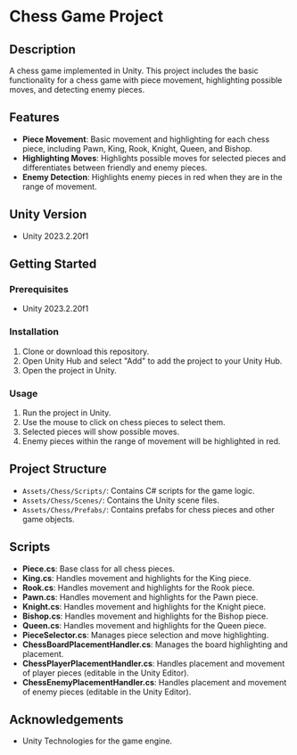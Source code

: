 # Chess Game Project

## Description

A chess game implemented in Unity. This project includes the basic functionality for a chess game with piece movement, highlighting possible moves, and detecting enemy pieces.

## Features

- **Piece Movement**: Basic movement and highlighting for each chess piece, including Pawn, King, Rook, Knight, Queen, and Bishop.
- **Highlighting Moves**: Highlights possible moves for selected pieces and differentiates between friendly and enemy pieces.
- **Enemy Detection**: Highlights enemy pieces in red when they are in the range of movement.

## Unity Version

- Unity 2023.2.20f1

## Getting Started

### Prerequisites

- Unity 2023.2.20f1

### Installation

1. Clone or download this repository.
2. Open Unity Hub and select "Add" to add the project to your Unity Hub.
3. Open the project in Unity.

### Usage

1. Run the project in Unity.
2. Use the mouse to click on chess pieces to select them.
3. Selected pieces will show possible moves.
4. Enemy pieces within the range of movement will be highlighted in red.

## Project Structure

- `Assets/Chess/Scripts/`: Contains C# scripts for the game logic.
- `Assets/Chess/Scenes/`: Contains the Unity scene files.
- `Assets/Chess/Prefabs/`: Contains prefabs for chess pieces and other game objects.

## Scripts

- **Piece.cs**: Base class for all chess pieces.
- **King.cs**: Handles movement and highlights for the King piece.
- **Rook.cs**: Handles movement and highlights for the Rook piece.
- **Pawn.cs**: Handles movement and highlights for the Pawn piece.
- **Knight.cs**: Handles movement and highlights for the Knight piece.
- **Bishop.cs**: Handles movement and highlights for the Bishop piece.
- **Queen.cs**: Handles movement and highlights for the Queen piece.
- **PieceSelector.cs**: Manages piece selection and move highlighting.
- **ChessBoardPlacementHandler.cs**: Manages the board highlighting and placement.
- **ChessPlayerPlacementHandler.cs**: Handles placement and movement of player pieces (editable in the Unity Editor).
- **ChessEnemyPlacementHandler.cs**: Handles placement and movement of enemy pieces (editable in the Unity Editor).

## Acknowledgements

- Unity Technologies for the game engine.
